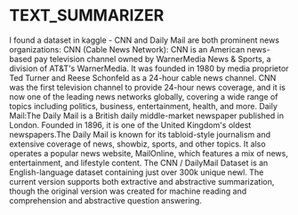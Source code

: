 # TEXT_SUMMARIZER
I found a dataset in kaggle - CNN and Daily Mail are both prominent news organizations:
CNN (Cable News Network): CNN is an American news-based pay television channel owned by WarnerMedia News & Sports, a division of AT&T's WarnerMedia. It was founded in 1980 by media 
proprietor Ted Turner and Reese Schonfeld as a 24-hour cable news channel. CNN was the first television channel to provide 24-hour news coverage, and it is now one of the leading news 
networks globally, covering a wide range of topics including politics, business, entertainment, health, and more.
Daily Mail:The Daily Mail is a British daily middle-market newspaper published in London. Founded in 1896, it is one of the United Kingdom's oldest newspapers.The Daily Mail is known for
its tabloid-style journalism and extensive coverage of news, showbiz, sports, and other topics. It also operates  a popular news website, MailOnline, which features a mix of news, 
entertainment, and lifestyle content.
The CNN / DailyMail Dataset is an English-language dataset containing just over 300k unique newl. The current version supports both extractive and abstractive summarization, though the 
original version was created for machine reading and comprehension and abstractive question answering.


